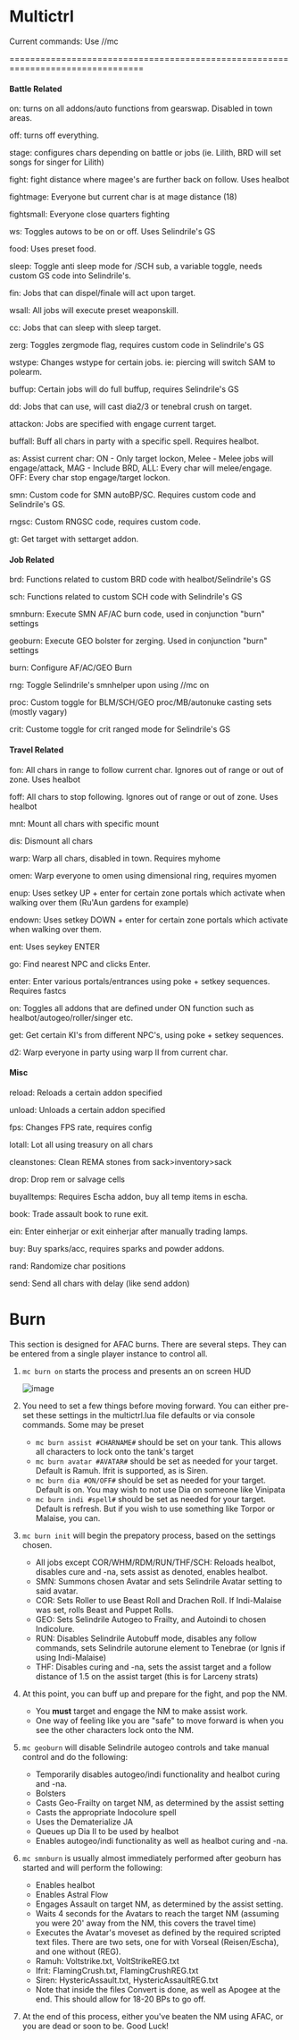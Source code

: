 # Multictrl
 
Current commands:  Use //mc

================================================================================
#### Battle Related ####
on: turns on all addons/auto functions from gearswap.  Disabled in town areas.

off: turns off everything.

stage: configures chars depending on battle or jobs (ie. Lilith, BRD will set songs for singer for Lilith)

fight: fight distance where magee's are further back on follow.  Uses healbot

fightmage:  Everyone but current char is at mage distance (18)

fightsmall:  Everyone close quarters fighting

ws: Toggles autows to be on or off.  Uses Selindrile's GS

food: Uses preset food.

sleep: Toggle anti sleep mode for /SCH sub, a variable toggle, needs custom GS code into Selindrile's.

fin: Jobs that can dispel/finale will act upon <t> target.
 
wsall:  All jobs will execute preset weaponskill.
 
cc:  Jobs that can sleep with sleep <t> target.
 
zerg:  Toggles zergmode flag, requires custom code in Selindrile's GS
 
wstype: Changes wstype for certain jobs.  ie: piercing will switch SAM to polearm.
 
buffup:  Certain jobs will  do full buffup, requires Selindrile's GS
 
dd: Jobs that can use, will cast dia2/3 or tenebral crush on <t> target.
 
attackon: Jobs are specified with engage current <t> target.
 
buffall: Buff all chars in party with a specific spell. Requires healbot.
 
as:  Assist current char:  ON - Only target lockon, Melee - Melee jobs will engage/attack, MAG - Include BRD, ALL: Every char will melee/engage.  OFF: Every char stop engage/target lockon.
 
smn:  Custom code for SMN autoBP/SC.  Requires custom code and Selindrile's GS.
 
rngsc:  Custom RNGSC code, requires custom code.
 
gt:  Get target with settarget addon.
 
#### Job Related ####

 brd: Functions related to custom BRD code with healbot/Selindrile's GS
 
sch: Functions related to custom SCH code with Selindrile's GS
 
smnburn:  Execute SMN AF/AC burn code, used in conjunction "burn" settings
 
geoburn:  Execute GEO bolster for zerging.  Used in conjunction "burn" settings
 
burn: Configure AF/AC/GEO Burn
 
rng: Toggle Selindrile's smnhelper upon using //mc on
 
proc: Custom toggle for BLM/SCH/GEO proc/MB/autonuke casting sets (mostly vagary)
 
crit: Custome toggle for crit ranged mode for Selindrile's GS

#### Travel Related ####
fon:  All chars in range to follow current char.  Ignores out of range or out of zone. Uses healbot
 
foff:  All chars to stop following.  Ignores out of range or out of zone. Uses healbot
 
mnt:  Mount all chars with specific mount
 
dis:  Dismount all chars
 
warp:  Warp all chars, disabled in town.  Requires myhome
 
omen:  Warp everyone to omen using dimensional ring, requires myomen
 
enup: Uses setkey UP + enter for certain zone portals which activate when  walking over them (Ru'Aun gardens for example)
 
endown: Uses setkey DOWN + enter for certain zone portals which activate when  walking over them.
 
ent: Uses seykey ENTER
 
go: Find nearest NPC and clicks Enter.
 
enter:  Enter various portals/entrances using poke + setkey sequences.  Requires fastcs
 
on:  Toggles all addons that are defined under ON function such as healbot/autogeo/roller/singer etc.
 
get:  Get certain KI's from different NPC's, using poke + setkey sequences.
 
d2: Warp everyone in party using warp II from current char.
 
#### Misc #### 
reload: Reloads a certain addon specified
 
unload: Unloads a certain addon specified
 
fps:  Changes FPS rate, requires config
 
lotall:  Lot all using treasury on all chars
 
cleanstones:  Clean REMA stones from sack>inventory>sack
 
drop:  Drop rem or salvage cells
 
buyalltemps:  Requires Escha addon, buy all temp items in escha.
 
book:  Trade assault book to rune exit.
 
ein:  Enter einherjar or exit einherjar after manually trading lamps.
 
buy:  Buy sparks/acc, requires sparks and powder addons.
 
rand: Randomize char positions
 
send: Send all chars with delay (like send addon)

# Burn

This section is designed for AFAC burns. There are several steps. They can be entered from a single player instance to control all.

1. `mc burn on` starts the process and presents an on screen HUD

      ![image](https://user-images.githubusercontent.com/8727407/151236727-9b78bf86-acab-47d0-8271-f2efcc258bf0.png)

2. You need to set a few things before moving forward. You can either pre-set these settings in the multictrl.lua file defaults or via console commands. Some may be preset
     * `mc burn assist #CHARNAME#` should be set on your tank. This allows all characters to lock onto the tank's target
     * `mc burn avatar #AVATAR#` should be set as needed for your target. Default is Ramuh. Ifrit is supported, as is Siren.
     * `mc burn dia #ON/OFF#` should be set as needed for your target. Default is on. You may wish to not use Dia on someone like Vinipata
     * `mc burn indi #spell#` should be set as needed for your target. Default is refresh. But if you wish to use something like Torpor or Malaise, you can.
3. `mc burn init` will begin the prepatory process, based on the settings chosen.
    * All jobs except COR/WHM/RDM/RUN/THF/SCH: Reloads healbot, disables cure and -na, sets assist as denoted, enables healbot.
    * SMN: Summons chosen Avatar and sets Selindrile Avatar setting to said avatar.
    * COR: Sets Roller to use Beast Roll and Drachen Roll. If Indi-Malaise was set, rolls Beast and Puppet Rolls.
    * GEO: Sets Selindrile Autogeo to Frailty, and Autoindi to chosen Indicolure.
    * RUN: Disables Selindrile Autobuff mode, disables any follow commands, sets Selindrile autorune element to Tenebrae (or Ignis if using Indi-Malaise)
    * THF: Disables curing and -na, sets the assist target and a follow distance of 1.5 on the assist target (this is for Larceny strats)
4. At this point, you can buff up and prepare for the fight, and pop the NM. 
    * You **must** target and engage the NM to make assist work.
    * One way of feeling like you are "safe" to move forward is when you see the other characters lock onto the NM.
5. `mc geoburn` will disable Selindrile autogeo controls and take manual control and do the following:
    * Temporarily disables autogeo/indi functionality and healbot curing and -na.
    * Bolsters
    * Casts Geo-Frailty on target NM, as determined by the assist setting
    * Casts the appropriate Indocolure spell
    * Uses the Dematerialize JA
    * Queues up Dia II to be used by healbot
    * Enables autogeo/indi functionality as well as healbot curing and -na. 
 6. `mc smnburn` is usually almost immediately performed after geoburn has started and will perform the following:
    * Enables healbot
    * Enables Astral Flow
    * Engages Assault on target NM, as determined by the assist setting.
    * Waits 4 seconds for the Avatars to reach the target NM (assuming you were 20' away from the NM, this covers the travel time)
    * Executes the Avatar's moveset as defined by the required scripted text files. There are two sets, one for with Vorseal (Reisen/Escha), and one without (REG).
    * Ramuh: Voltstrike.txt, VoltStrikeREG.txt
    * Ifrit: FlamingCrush.txt, FlamingCrushREG.txt
    * Siren: HystericAssault.txt, HystericAssaultREG.txt
    * Note that inside the files Convert is done, as well as Apogee at the end. This should allow for 18-20 BPs to go off.
 7. At the end of this process, either you've beaten the NM using AFAC, or you are dead or soon to be. Good Luck!

